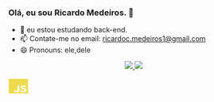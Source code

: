 ### Olá, eu sou Ricardo Medeiros. 👋


- 🌱 eu estou estudando back-end.
- 📫 Contate-me no email: ricardoc.medeiros1@gmail.com
- 😄 Pronouns: ele,dele

<div align="center">
  <a href="https://github.com/ricardocmedeiros">
  <img height="180em" src="https://github-readme-stats.vercel.app/api?username=ricardocmedeiros&show_icons=true&theme=dark&include_all_commits=true&count_private=true"/>
  <img height="180em" src="https://github-readme-stats.vercel.app/api/top-langs/?username=ricardocmedeiros&layout=compact&langs_count=7&theme=dark"/>
</div>

  <div style="display: inline_block"><br>
  <img align="center" alt="ricardo-Js" height="30" width="40" src="https://raw.githubusercontent.com/devicons/devicon/master/icons/javascript/javascript-plain.svg">
</div>
    
##  
